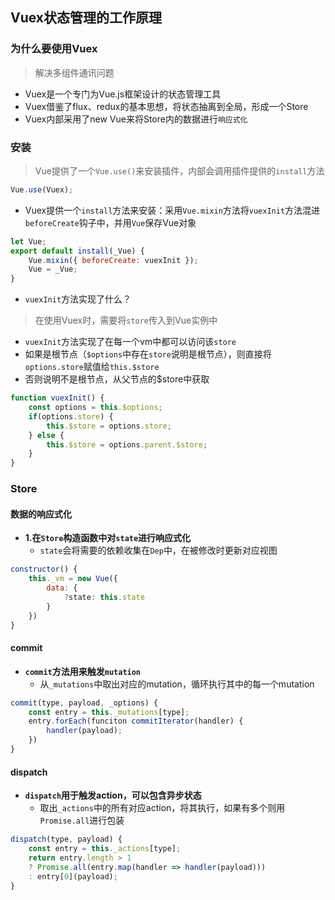 ## Vuex状态管理的工作原理

### 为什么要使用Vuex

> 解决多组件通讯问题

* Vuex是一个专门为Vue.js框架设计的状态管理工具
* Vuex借鉴了flux、redux的基本思想，将状态抽离到全局，形成一个Store
* Vuex内部采用了new Vue来将Store内的数据进行`响应式化`

### 安装

> Vue提供了一个`Vue.use()`来安装插件，内部会调用插件提供的`install`方法

```js
Vue.use(Vuex);
```

* Vuex提供一个`install`方法来安装：采用`Vue.mixin`方法将`vuexInit`方法混进`beforeCreate`钩子中，并用`Vue`保存Vue对象

```js
let Vue;
export default install(_Vue) {
    Vue.mixin({ beforeCreate: vuexInit });
    Vue = _Vue;
}
```

* `vuexInit`方法实现了什么？
> 在使用Vuex时，需要将`store`传入到Vue实例中

* `vuexInit`方法实现了在每一个vm中都可以访问该`store`
* 如果是根节点（`$options`中存在`store`说明是根节点），则直接将`options.store`赋值给`this.$store`
* 否则说明不是根节点，从父节点的$store中获取

```js
function vuexInit() {
    const options = this.$options;
    if(options.store) {
        this.$store = options.store;
    } else {
        this.$store = options.parent.$store;
    }
}
```

### Store

#### 数据的响应式化

* **1.在`Store`构造函数中对`state`进行响应式化**
    * `state`会将需要的依赖收集在`Dep`中，在被修改时更新对应视图

```js
constructor() {
    this._vm = new Vue({
        data: {
            ?state: this.state
        }
    })
}
```

#### commit

* **`commit`方法用来触发`mutation`**
	* 从`_mutations`中取出对应的mutation，循环执行其中的每一个mutation
```js
commit(type, payload, _options) {
    const entry = this._mutations[type];
    entry.forEach(funciton commitIterator(handler) {
        handler(payload);
    })
}
```

#### dispatch

* **`dispatch`用于触发action，可以包含异步状态**
    * 取出`_actions`中的所有对应action，将其执行，如果有多个则用`Promise.all`进行包装

```js
dispatch(type, payload) {
    const entry = this._actions[type];
    return entry.length > 1 
    ? Promise.all(entry.map(handler => handler(payload)))
    : entry[0](payload);
}
```

